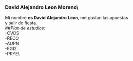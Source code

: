 ### **David Alejandro Leon Moreno**\
Mi nombre **es David Alejandro Leon**, me gustan las apuestas\
y salir de fiesta.\
*##Plan de estudios:*\
-CVDS\
-RECO\
-AUPN\
-EGI2\
-PRYE\

